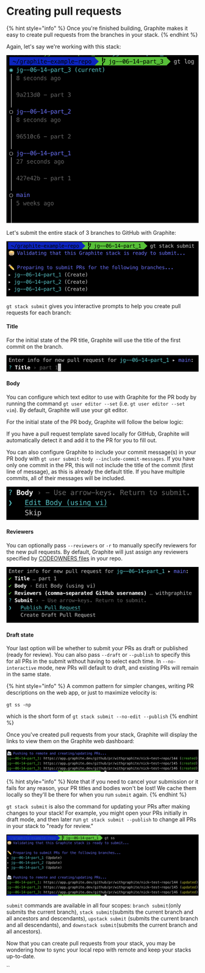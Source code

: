 # Creating pull requests

{% hint style="info" %}
Once you're finished building, Graphite makes it easy to create pull requests from the branches in your stack.
{% endhint %}

Again, let's say we're working with this stack:

![](<../../.gitbook/assets/image (7).png>)

Let's submit the entire stack of 3 branches to GitHub with Graphite:

![](<../../.gitbook/assets/image (13).png>)

`gt stack submit` gives you interactive prompts to help you create pull requests for each branch:

#### Title

For the initial state of the PR title, Graphite will use the title of the first commit on the branch.

![Edit the PR title](<../../.gitbook/assets/image (8).png>)

#### Body

You can configure which text editor to use with Graphite for the PR body by running the command `gt user editor --set` (i.e. `gt user editor --set vim`). By default, Graphite will use your git editor.

For the initial state of the PR body, Graphite will follow the below logic:&#x20;

If you have a pull request template saved locally for GitHub, Graphite will automatically detect it and add it to the PR for you to fill out.

You can also configure Graphite to include your commit message(s) in your PR body with `gt user submit-body --include-commit-messages`.  If you have only one commit in the PR, this will not include the title of the commit (first line of message), as this is already the default title.  If you have multiple commits, all of their messages will be included.

![Edit the PR body](<../../.gitbook/assets/image (17).png>)

#### Reviewers

You can optionally pass `--reviewers` or `-r` to manually specify reviewers for the new pull requests. By default, Graphite will just assign any reviewers specified by [CODEOWNERS files](https://docs.github.com/en/repositories/managing-your-repositorys-settings-and-features/customizing-your-repository/about-code-owners) in your repo.

![Submit with -r specified](<../../.gitbook/assets/image (2).png>)

#### Draft state

Your last option will be whether to submit your PRs as draft or published (ready for review).  You can also pass `--draft` or `--publish` to specify this for all PRs in the submit without having to select each time.  In `--no-interactive` mode,  new PRs will default to draft, and existing PRs will remain in the same state.

{% hint style="info" %}
A common pattern for simpler changes, writing PR descriptions on the web app, or just to maximize velocity is:

`gt ss -np`

which is the short form of `gt stack submit --no-edit --publish`
{% endhint %}

Once you've created pull requests from your stack, Graphite will display the links to view them on the Graphite web dashboard:

![Final step of submission](<../../.gitbook/assets/image (5).png>)

{% hint style="info" %}
Note that if you need to cancel your submission or it fails for any reason, your PR titles and bodies won't be lost! We cache them locally so they'll be there for when you run `submit` again.
{% endhint %}

`gt stack submit` is also the command for updating your PRs after making changes to your stack!  For example, you might open your PRs initially in draft mode, and then later run `gt stack submit --publish` to change all PRs in your stack to "ready for review."

![Running submit again after making changes](<../../.gitbook/assets/image (9).png>)

`submit` commands are available in all four scopes: `branch submit`(only submits the current branch), `stack submit`(submits the current branch and all ancestors and descendants), `upstack submit` (submits the current branch and all descendants), and `downstack submit`(submits the current branch and all ancestors).

Now that you can create pull requests from your stack, you may be wondering how to sync your local repo with remote and keep your stacks up-to-date.

``
